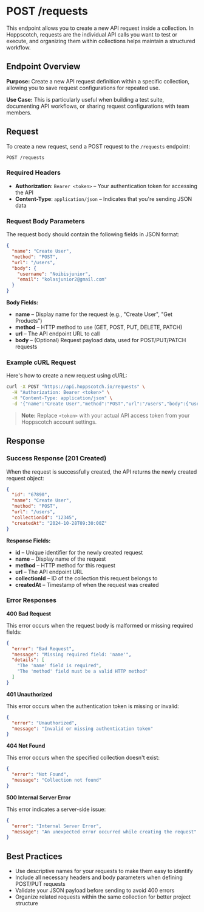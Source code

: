 # POST /requests

This endpoint allows you to create a new API request inside a collection. In Hoppscotch, requests are the individual API calls you want to test or execute, and organizing them within collections helps maintain a structured workflow.

## Endpoint Overview

**Purpose:** Create a new API request definition within a specific collection, allowing you to save request configurations for repeated use.

**Use Case:** This is particularly useful when building a test suite, documenting API workflows, or sharing request configurations with team members.

## Request

To create a new request, send a POST request to the `/requests` endpoint:

```http
POST /requests
```

### Required Headers

- **Authorization**: `Bearer <token>` – Your authentication token for accessing the API
- **Content-Type**: `application/json` – Indicates that you're sending JSON data

### Request Body Parameters

The request body should contain the following fields in JSON format:

```json
{
  "name": "Create User",
  "method": "POST",
  "url": "/users",
  "body": {
    "username": "Noibisjunior",
    "email": "kolasjunior2@gmail.com"
  }
}
```

**Body Fields:**

- **name** – Display name for the request (e.g., "Create User", "Get Products")
- **method** – HTTP method to use (GET, POST, PUT, DELETE, PATCH)
- **url** – The API endpoint URL to call
- **body** – (Optional) Request payload data, used for POST/PUT/PATCH requests

### Example cURL Request

Here's how to create a new request using cURL:

```bash
curl -X POST "https://api.hoppscotch.io/requests" \
  -H "Authorization: Bearer <token>" \
  -H "Content-Type: application/json" \
  -d '{"name":"Create User","method":"POST","url":"/users","body":{"username":"Noibi","email":"kolasjunior2@gmail.com"}}'
```

> **Note:** Replace `<token>` with your actual API access token from your Hoppscotch account settings.

## Response

### Success Response (201 Created)

When the request is successfully created, the API returns the newly created request object:

```json
{
  "id": "67890",
  "name": "Create User",
  "method": "POST",
  "url": "/users",
  "collectionId": "12345",
  "createdAt": "2024-10-28T09:30:00Z"
}
```

**Response Fields:**

- **id** – Unique identifier for the newly created request
- **name** – Display name of the request
- **method** – HTTP method for this request
- **url** – The API endpoint URL
- **collectionId** – ID of the collection this request belongs to
- **createdAt** – Timestamp of when the request was created

### Error Responses

**400 Bad Request**

This error occurs when the request body is malformed or missing required fields:

```json
{
  "error": "Bad Request",
  "message": "Missing required field: 'name'",
  "details": [
    "The 'name' field is required",
    "The 'method' field must be a valid HTTP method"
  ]
}
```

**401 Unauthorized**

This error occurs when the authentication token is missing or invalid:

```json
{
  "error": "Unauthorized",
  "message": "Invalid or missing authentication token"
}
```

**404 Not Found**

This error occurs when the specified collection doesn't exist:

```json
{
  "error": "Not Found",
  "message": "Collection not found"
}
```

**500 Internal Server Error**

This error indicates a server-side issue:

```json
{
  "error": "Internal Server Error",
  "message": "An unexpected error occurred while creating the request"
}
```

## Best Practices

- Use descriptive names for your requests to make them easy to identify
- Include all necessary headers and body parameters when defining POST/PUT requests
- Validate your JSON payload before sending to avoid 400 errors
- Organize related requests within the same collection for better project structure